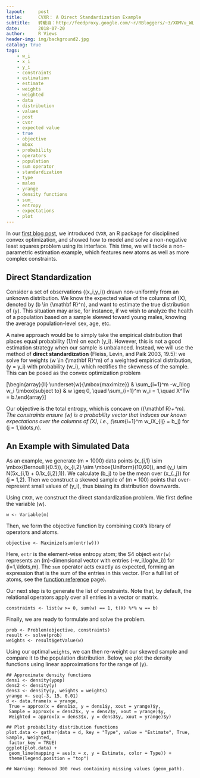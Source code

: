 ```yaml
---
layout:     post
title:      CVXR： A Direct Standardization Example
subtitle:   转载自：http://feedproxy.google.com/~r/RBloggers/~3/XOMVu_WLD1M/
date:       2018-07-20
author:     R Views
header-img: img/background2.jpg
catalog: true
tags:
    - w_i
    - x_i
    - y_i
    - constraints
    - estimation
    - estimate
    - weights
    - weighted
    - data
    - distribution
    - values
    - post
    - cvxr
    - expected value
    - true
    - objective
    - mbox
    - probability
    - operators
    - population
    - sum operator
    - standardization
    - type
    - males
    - yrange
    - density functions
    - sum_
    - entropy
    - expectations
    - plot
---
```






In our [first blog post](https://rviews.rstudio.com/2017/11/27/introduction-to-cvxr), we introduced `CVXR`, an R package for disciplined convex optimization, and showed how to model and solve a non-negative least squares problem using its interface. This time, we will tackle a non-parametric estimation example, which features new atoms as well as more complex constraints.

## Direct Standardization

Consider a set of observations \((x_i,y_i)\) drawn non-uniformly from an unknown distribution. We know the expected value of the columns of \(X\), denoted by \(b \in {\mathbf R}^n\), and want to estimate the true distribution of \(y\). This situation may arise, for instance, if we wish to analyze the health of a population based on a sample skewed toward young males, knowing the average population-level sex, age, etc.

A naive approach would be to simply take the empirical distribution that places equal probability \(1/m\) on each \(y_i\). However, this is not a good estimation strategy when our sample is unbalanced. Instead, we will use the method of **direct standardization** (Fleiss, Levin, and Paik 2003, 19.5): we solve for weights \(w \in {\mathbf R}^m\) of a weighted empirical distribution, \(y = y_i\) with probability \(w_i\), which rectifies the skewness of the sample. This can be posed as the convex optimization problem

\[\begin{array}{ll} \underset{w}{\mbox{maximize}} & \sum_{i=1}^m -w_i\log w_i \\\mbox{subject to} & w \geq 0, \quad \sum_{i=1}^m w_i = 1,\quad X^Tw = b.\end{array}\]

Our objective is the total entropy, which is concave on \({\mathbf R}_+^m\). The constraints ensure \(w\) is a probability vector that induces our known expectations over the columns of \(X\), i.e., \(\sum_{i=1}^m w_iX_{ij} = b_j\) for \(j = 1,\ldots,n\).

## An Example with Simulated Data

As an example, we generate \(m = 1000\) data points \(x_{i,1} \sim \mbox{Bernoulli}(0.5)\), \(x_{i,2} \sim \mbox{Uniform}(10,60)\), and \(y_i \sim N(5x_{i,1} + 0.1x_{i,2},1)\). We calculate \(b_j\) to be the mean over \(x_{.,j}\) for \(j = 1,2\). Then we construct a skewed sample of \(m = 100\) points that over-represent small values of \(y_i\), thus biasing its distribution downwards.

Using `CVXR`, we construct the direct standardization problem. We first define the variable \(w\).

```
w <- Variable(m)
```

Then, we form the objective function by combining `CVXR`’s library of operators and atoms.

```
objective <- Maximize(sum(entr(w)))
```

Here, `entr` is the element-wise entropy atom; the S4 object `entr(w)` represents an \(m\)-dimensional vector with entries \(-w_i\log(w_i)\) for \(i=1,\ldots,m\). The `sum` operator acts exactly as expected, forming an expression that is the sum of the entries in this vector. (For a full list of atoms, see the [function reference](http://cvxr.rbind.io/post/cvxr_functions) page).

Our next step is to generate the list of constraints. Note that, by default, the relational operators apply over all entries in a vector or matrix.

```
constraints <- list(w >= 0, sum(w) == 1, t(X) %*% w == b)
```

Finally, we are ready to formulate and solve the problem.

```
prob <- Problem(objective, constraints)
result <- solve(prob)
weights <- result$getValue(w)
```

Using our optimal `weights`, we can then re-weight our skewed sample and compare it to the population distribution. Below, we plot the density functions using linear approximations for the range of \(y\).

```
## Approximate density functions
dens1 <- density(ypop)
dens2 <- density(y)
dens3 <- density(y, weights = weights)
yrange <- seq(-3, 15, 0.01)
d <- data.frame(x = yrange,
 True = approx(x = dens1$x, y = dens1$y, xout = yrange)$y,
 Sample = approx(x = dens2$x, y = dens2$y, xout = yrange)$y,
 Weighted = approx(x = dens3$x, y = dens3$y, xout = yrange)$y)

## Plot probability distribution functions
plot.data <- gather(data = d, key = "Type", value = "Estimate", True, Sample, Weighted,
 factor_key = TRUE)
ggplot(plot.data) +
 geom_line(mapping = aes(x = x, y = Estimate, color = Type)) +
 theme(legend.position = "top")
```

```
## Warning: Removed 300 rows containing missing values (geom_path).
```
